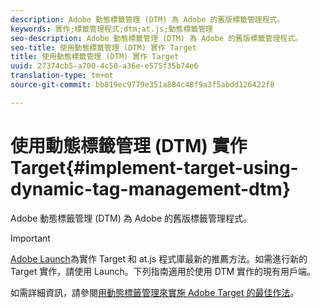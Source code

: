 ```yaml
---
description: Adobe 動態標籤管理 (DTM) 為 Adobe 的舊版標籤管理程式。
keywords: 實作;標籤管理程式;dtm;at.js;動態標籤管理
seo-description: Adobe 動態標籤管理 (DTM) 為 Adobe 的舊版標籤管理程式。
seo-title: 使用動態標籤管理 (DTM) 實作 Target
title: 使用動態標籤管理 (DTM) 實作 Target
uuid: 27374cb5-a700-4c50-a36e-e575f35b74e6
translation-type: tm+mt
source-git-commit: bb819ec9779e351a884c48f9a3f5abdd126422f8

---
```



# 使用動態標籤管理 (DTM) 實作 Target{#implement-target-using-dynamic-tag-management-dtm}

Adobe 動態標籤管理 (DTM) 為 Adobe 的舊版標籤管理程式。

>[!IMPORTANT]
>
>[Adobe Launch](../../../c-implementing-target/c-implementing-target-for-client-side-web/how-to-deployatjs/cmp-implementing-target-using-adobe-launch.md#topic_5234DDAEB0834333BD6BA1B05892FC25)為實作 Target 和 at.js 程式庫最新的推薦方法。如需進行新的 Target 實作，請使用 Launch。下列指南適用於使用 DTM 實作的現有用戶端。

如需詳細資訊，請參閱[用動態標籤管理來實施 Adobe Target 的最佳作法](https://marketing.adobe.com/resources/help/en_US/dtm/target/)。
